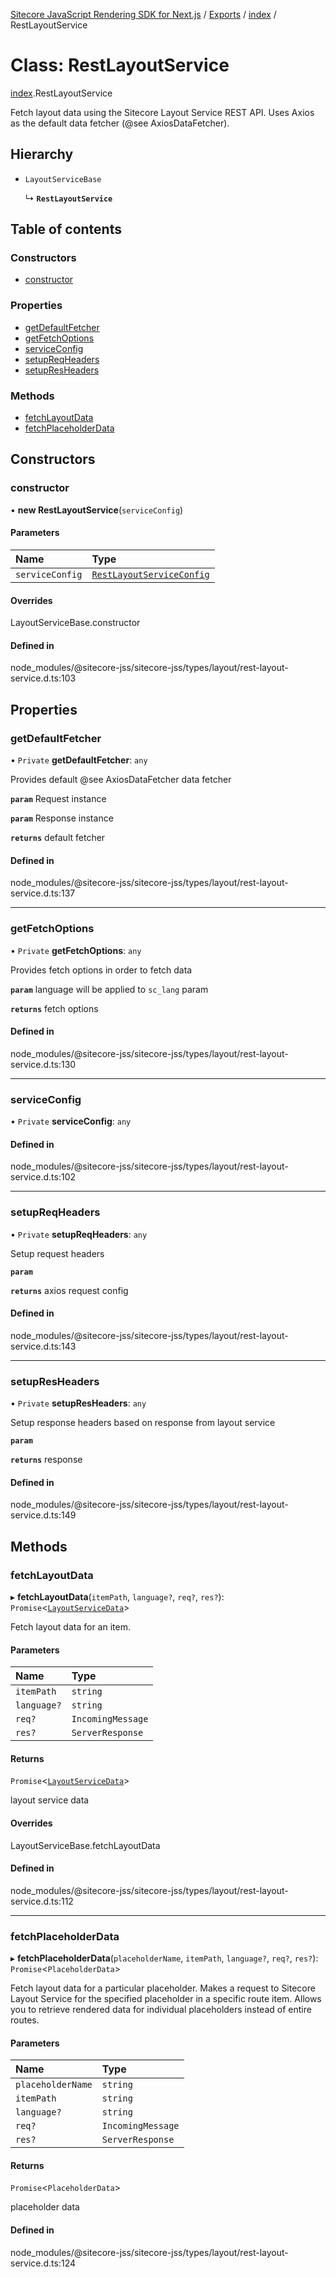 [Sitecore JavaScript Rendering SDK for Next.js](../README.md) / [Exports](../modules.md) / [index](../modules/index.md) / RestLayoutService

# Class: RestLayoutService

[index](../modules/index.md).RestLayoutService

Fetch layout data using the Sitecore Layout Service REST API.
Uses Axios as the default data fetcher (@see AxiosDataFetcher).

## Hierarchy

- `LayoutServiceBase`

  ↳ **`RestLayoutService`**

## Table of contents

### Constructors

- [constructor](index.RestLayoutService.md#constructor)

### Properties

- [getDefaultFetcher](index.RestLayoutService.md#getdefaultfetcher)
- [getFetchOptions](index.RestLayoutService.md#getfetchoptions)
- [serviceConfig](index.RestLayoutService.md#serviceconfig)
- [setupReqHeaders](index.RestLayoutService.md#setupreqheaders)
- [setupResHeaders](index.RestLayoutService.md#setupresheaders)

### Methods

- [fetchLayoutData](index.RestLayoutService.md#fetchlayoutdata)
- [fetchPlaceholderData](index.RestLayoutService.md#fetchplaceholderdata)

## Constructors

### constructor

• **new RestLayoutService**(`serviceConfig`)

#### Parameters

| Name | Type |
| :------ | :------ |
| `serviceConfig` | [`RestLayoutServiceConfig`](../modules/index.md#restlayoutserviceconfig) |

#### Overrides

LayoutServiceBase.constructor

#### Defined in

node_modules/@sitecore-jss/sitecore-jss/types/layout/rest-layout-service.d.ts:103

## Properties

### getDefaultFetcher

• `Private` **getDefaultFetcher**: `any`

Provides default @see AxiosDataFetcher data fetcher

**`param`** Request instance

**`param`** Response instance

**`returns`** default fetcher

#### Defined in

node_modules/@sitecore-jss/sitecore-jss/types/layout/rest-layout-service.d.ts:137

___

### getFetchOptions

• `Private` **getFetchOptions**: `any`

Provides fetch options in order to fetch data

**`param`** language will be applied to `sc_lang` param

**`returns`** fetch options

#### Defined in

node_modules/@sitecore-jss/sitecore-jss/types/layout/rest-layout-service.d.ts:130

___

### serviceConfig

• `Private` **serviceConfig**: `any`

#### Defined in

node_modules/@sitecore-jss/sitecore-jss/types/layout/rest-layout-service.d.ts:102

___

### setupReqHeaders

• `Private` **setupReqHeaders**: `any`

Setup request headers

**`param`**

**`returns`** axios request config

#### Defined in

node_modules/@sitecore-jss/sitecore-jss/types/layout/rest-layout-service.d.ts:143

___

### setupResHeaders

• `Private` **setupResHeaders**: `any`

Setup response headers based on response from layout service

**`param`**

**`returns`** response

#### Defined in

node_modules/@sitecore-jss/sitecore-jss/types/layout/rest-layout-service.d.ts:149

## Methods

### fetchLayoutData

▸ **fetchLayoutData**(`itemPath`, `language?`, `req?`, `res?`): `Promise`<[`LayoutServiceData`](../interfaces/index.LayoutServiceData.md)\>

Fetch layout data for an item.

#### Parameters

| Name | Type |
| :------ | :------ |
| `itemPath` | `string` |
| `language?` | `string` |
| `req?` | `IncomingMessage` |
| `res?` | `ServerResponse` |

#### Returns

`Promise`<[`LayoutServiceData`](../interfaces/index.LayoutServiceData.md)\>

layout service data

#### Overrides

LayoutServiceBase.fetchLayoutData

#### Defined in

node_modules/@sitecore-jss/sitecore-jss/types/layout/rest-layout-service.d.ts:112

___

### fetchPlaceholderData

▸ **fetchPlaceholderData**(`placeholderName`, `itemPath`, `language?`, `req?`, `res?`): `Promise`<`PlaceholderData`\>

Fetch layout data for a particular placeholder.
Makes a request to Sitecore Layout Service for the specified placeholder in
a specific route item. Allows you to retrieve rendered data for individual placeholders instead of entire routes.

#### Parameters

| Name | Type |
| :------ | :------ |
| `placeholderName` | `string` |
| `itemPath` | `string` |
| `language?` | `string` |
| `req?` | `IncomingMessage` |
| `res?` | `ServerResponse` |

#### Returns

`Promise`<`PlaceholderData`\>

placeholder data

#### Defined in

node_modules/@sitecore-jss/sitecore-jss/types/layout/rest-layout-service.d.ts:124
